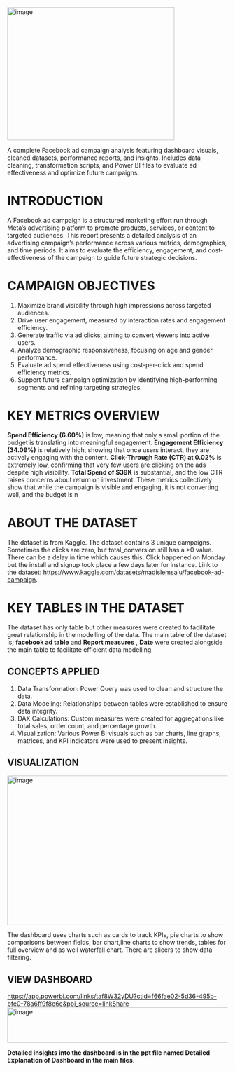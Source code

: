 <img width="382" height="304" alt="image" src="https://github.com/user-attachments/assets/ce5bf3d1-73b0-428e-8ff0-f287d0ae121d" />

A complete Facebook ad campaign analysis featuring dashboard visuals, cleaned datasets, performance reports, and insights. Includes data cleaning, transformation scripts, and Power BI files to evaluate ad effectiveness and optimize future campaigns.
# INTRODUCTION
A Facebook ad campaign is a structured marketing effort run through Meta’s advertising platform to promote products, services, or content to targeted audiences.
This report presents a detailed analysis of an advertising campaign’s performance across various metrics, demographics, and time periods. It aims to evaluate the efficiency, engagement, and cost-effectiveness of the campaign to guide future strategic decisions.

# CAMPAIGN OBJECTIVES
1. Maximize brand visibility through high impressions across targeted audiences.
2. Drive user engagement, measured by interaction rates and engagement efficiency.
3. Generate traffic via ad clicks, aiming to convert viewers into active users.
4. Analyze demographic responsiveness, focusing on age and gender performance.
5. Evaluate ad spend effectiveness using cost-per-click and spend efficiency metrics.
6. Support future campaign optimization by identifying high-performing segments and refining targeting strategies.

# KEY METRICS OVERVIEW

**Spend Efficiency (6.60%)** is low, meaning that only a small portion of the budget is translating into meaningful engagement.
**Engagement Efficiency (34.09%)** is relatively high, showing that once users interact, they are actively engaging with the content.
**Click-Through Rate (CTR) at 0.02%** is extremely low, confirming that very few users are clicking on the ads despite high visibility.
**Total Spend of $39K** is substantial, and the low CTR raises concerns about return on investment.
These metrics collectively show that while the campaign is visible and engaging, it is not converting well, and the budget is n

# ABOUT THE DATASET
The dataset is from Kaggle.
The dataset contains 3 unique campaigns.
Sometimes the clicks are zero, but total_conversion still has a >0 value.
There can be a delay in time which causes this. Click happened on Monday but the install and signup took place a few days later for instance.
Link to the dataset: https://www.kaggle.com/datasets/madislemsalu/facebook-ad-campaign.

# KEY TABLES IN THE DATASET
The dataset has only table but other measures were created to facilitate great relationship in the modelling of the data. The main table of the dataset is;
**facebook ad table** and  **Report measures** , **Date** were created alongside the main table to facilitate efficient data modelling.

## CONCEPTS APPLIED 
1. Data Transformation: Power Query was used to clean and structure the data.
2. Data Modeling: Relationships between tables were established to ensure data integrity.
3. DAX Calculations: Custom measures were created for aggregations like total sales, order count, and percentage growth.
4. Visualization: Various Power BI visuals such as bar charts, line graphs, matrices, and KPI indicators were used to present insights.

## VISUALIZATION
<img width="602" height="341" alt="image" src="https://github.com/user-attachments/assets/3b081580-13eb-477d-9884-327edbf9619b" />

The dashboard uses charts such as cards to track KPIs, pie charts to show comparisons between fields, bar chart,line charts to show trends, tables for full overview and as well waterfall chart. There are slicers to show data filtering.

## VIEW DASHBOARD
https://app.powerbi.com/links/taf8W32yDU?ctid=f66fae02-5d36-495b-bfe0-78a6ff9f8e6e&pbi_source=linkShare
<img width="1870" height="81" alt="image" src="https://github.com/user-attachments/assets/9725a031-1e05-40cf-9d41-847db0fb4494" />

**Detailed insights into the dashboard is in the ppt file named Detailed Explanation of Dashboard in the main files**.
